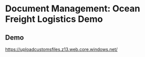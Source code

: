 # Document Management: Ocean Freight Logistics Demo 

## Demo

https://uploadcustomsfiles.z13.web.core.windows.net/

